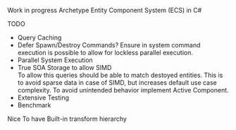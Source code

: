 


Work in progress Archetype Entity Component System (ECS) in C#



TODO
<ul>
	<li>Query Caching</li>
	<li>Defer Spawn/Destroy Commands? Ensure in system command execution is possible to allow for lockless parallel execution.</li>
	<li>Parallel System Execution</li>
	<li>True SOA Storage to allow SIMD</li>
		To allow this queries should be able to match destoyed entities. This is to avoid sparse data in case of SIMD, but increases default use case complexity. To avoid unintended behavior implement Active Component.	
	<li>Extensive Testing</li>
	<li>Benchmark</li>
</ul>

Nice To have
	Built-in transform hierarchy